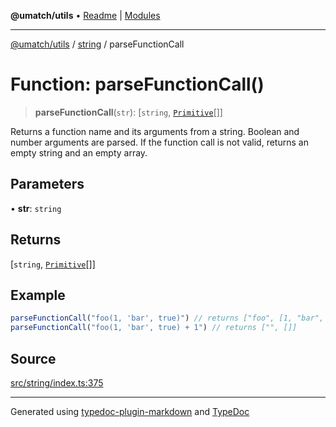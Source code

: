**@umatch/utils** • [Readme](../../index.md) \| [Modules](../../modules.md)

***

[@umatch/utils](../../modules.md) / [string](../index.md) / parseFunctionCall

# Function: parseFunctionCall()

> **parseFunctionCall**(`str`): [`string`, [`Primitive`](../../index/type-aliases/Primitive.md)[]]

Returns a function name and its arguments from a string. Boolean
and number arguments are parsed. If the function call is not
valid, returns an empty string and an empty array.

## Parameters

• **str**: `string`

## Returns

[`string`, [`Primitive`](../../index/type-aliases/Primitive.md)[]]

## Example

```ts
parseFunctionCall("foo(1, 'bar', true)") // returns ["foo", [1, "bar", true]]
parseFunctionCall("foo(1, 'bar', true) + 1") // returns ["", []]
```

## Source

[src/string/index.ts:375](https://github.com/umatch-oficial/utils/blob/7d512db/src/string/index.ts#L375)

***

Generated using [typedoc-plugin-markdown](https://www.npmjs.com/package/typedoc-plugin-markdown) and [TypeDoc](https://typedoc.org/)
